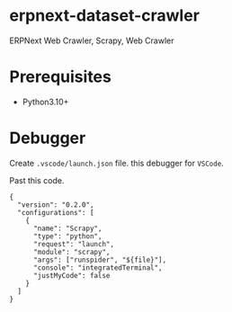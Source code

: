 # erpnext-dataset-crawler
ERPNext Web Crawler, Scrapy, Web Crawler


# Prerequisites

* Python3.10+

# Debugger

Create `.vscode/launch.json` file. this debugger for `VSCode`.

Past this code.
```
{
  "version": "0.2.0",
  "configurations": [
    {
      "name": "Scrapy",
      "type": "python",
      "request": "launch",
      "module": "scrapy",
      "args": ["runspider", "${file}"],
      "console": "integratedTerminal",
      "justMyCode": false
    }
  ]
}
```